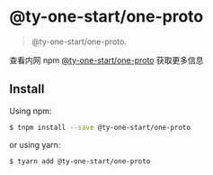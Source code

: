 # @ty-one-start/one-proto

> @ty-one-start/one-proto.

查看内网 npm [@ty-one-start/one-proto](http://npm.tongyu.tech/-/web/detail/one-proto) 获取更多信息

## Install

Using npm:

```bash
$ tnpm install --save @ty-one-start/one-proto
```

or using yarn:

```bash
$ tyarn add @ty-one-start/one-proto
```
